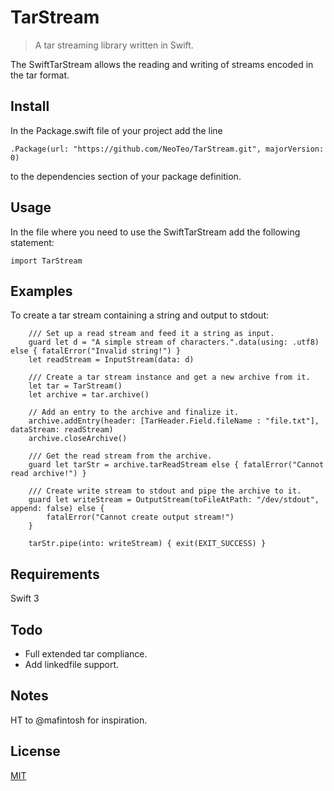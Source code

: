 # TarStream

> A tar streaming library written in Swift.

The SwiftTarStream allows the reading and writing of streams encoded in the tar format.

## Install

In the Package.swift file of your project add the line

`.Package(url: "https://github.com/NeoTeo/TarStream.git", majorVersion: 0)`

to the dependencies section of your package definition.

## Usage

In the file where you need to use the SwiftTarStream add the following statement:

`import TarStream`

## Examples

To create a tar stream containing a string and output to stdout:

```
    /// Set up a read stream and feed it a string as input.
    guard let d = "A simple stream of characters.".data(using: .utf8) else { fatalError("Invalid string!") }
    let readStream = InputStream(data: d)
    
    /// Create a tar stream instance and get a new archive from it.
    let tar = TarStream()
    let archive = tar.archive()
    
    // Add an entry to the archive and finalize it.
    archive.addEntry(header: [TarHeader.Field.fileName : "file.txt"], dataStream: readStream)
    archive.closeArchive()
    
    /// Get the read stream from the archive. 
    guard let tarStr = archive.tarReadStream else { fatalError("Cannot read archive!") }
    
    /// Create write stream to stdout and pipe the archive to it.
    guard let writeStream = OutputStream(toFileAtPath: "/dev/stdout", append: false) else {
        fatalError("Cannot create output stream!")
    }
    
    tarStr.pipe(into: writeStream) { exit(EXIT_SUCCESS) }
```

## Requirements

Swift 3

## Todo

* Full extended tar compliance.
* Add linkedfile support.

## Notes

HT to @mafintosh for inspiration.

## License
[MIT](LICENSE)
